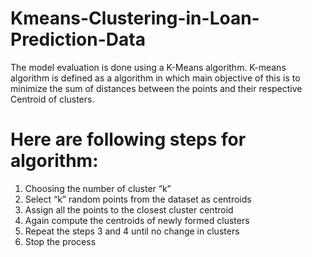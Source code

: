 # Kmeans-Clustering-in-Loan-Prediction-Data
The model evaluation is done using a K-Means algorithm. K-means algorithm is defined as a algorithm in which main objective of this is to minimize the sum of distances between the points and their respective Centroid of clusters.

# Here are following steps for algorithm:

1. Choosing the number of cluster “k”
2. Select “k” random points from the dataset as centroids
3. Assign all the points to the closest cluster centroid
4. Again compute the centroids of newly formed clusters
5. Repeat the steps 3 and 4 until no change in clusters
6. Stop the process
